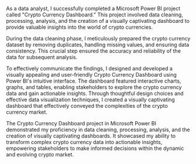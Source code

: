 As a data analyst, I successfully completed a Microsoft Power BI project called "Crypto Currency Dashboard." This project involved data cleaning, processing, analysis, and the creation of a visually captivating dashboard to provide valuable insights into the world of crypto currencies.

During the data cleaning phase, I meticulously prepared the crypto currency dataset by removing duplicates, handling missing values, and ensuring data consistency. This crucial step ensured the accuracy and reliability of the data for subsequent analysis.

To effectively communicate the findings, I designed and developed a visually appealing and user-friendly Crypto Currency Dashboard using Power BI's intuitive interface. The dashboard featured interactive charts, graphs, and tables, enabling stakeholders to explore the crypto currency data and gain actionable insights. Through thoughtful design choices and effective data visualization techniques, I created a visually captivating dashboard that effectively conveyed the complexities of the crypto currency market.

The Crypto Currency Dashboard project in Microsoft Power BI demonstrated my proficiency in data cleaning, processing, analysis, and the creation of visually captivating dashboards. It showcased my ability to transform complex crypto currency data into actionable insights, empowering stakeholders to make informed decisions within the dynamic and evolving crypto market.
